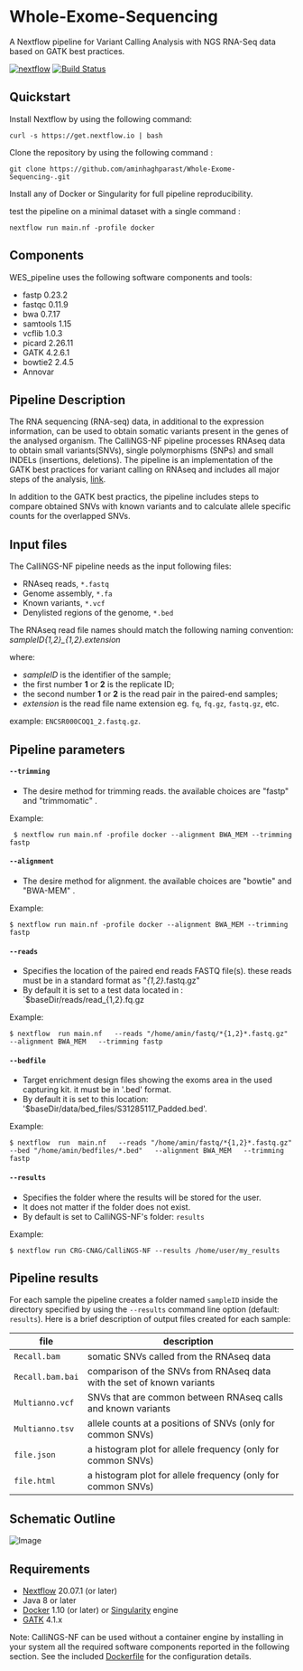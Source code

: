 # Whole-Exome-Sequencing

A Nextflow pipeline for Variant Calling Analysis with NGS RNA-Seq data based on GATK best practices.

[![nextflow](https://img.shields.io/badge/nextflow-%E2%89%A520.01.0-brightgreen.svg)](http://nextflow.io)
[![Build Status](https://github.com/CRG-CNAG/CalliNGS-NF/actions/workflows/ci.yml/badge.svg)](https://github.com/CRG-CNAG/CalliNGS-NF/actions/workflows/ci.yml)



## Quickstart 

Install Nextflow by using the following command: 

    curl -s https://get.nextflow.io | bash 
    

Clone the repository by using the following command : 

    git clone https://github.com/aminhaghparast/Whole-Exome-Sequencing-.git

Install any of Docker or Singularity for full pipeline reproducibility.

test the pipeline on a minimal dataset with a single command : 

    nextflow run main.nf -profile docker




## Components 

WES_pipeline uses the following software components and tools: 

* fastp     0.23.2
* fastqc    0.11.9
* bwa       0.7.17
* samtools  1.15
* vcflib    1.0.3
* picard    2.26.11
* GATK      4.2.6.1
* bowtie2   2.4.5
* Annovar



## Pipeline Description

The RNA sequencing (RNA-seq) data, in additional to the expression information, can be used to obtain somatic variants present in the genes of the analysed organism. The CalliNGS-NF pipeline processes RNAseq data to obtain small variants(SNVs), single polymorphisms (SNPs) and small INDELs (insertions, deletions). The pipeline is an implementation of the GATK best practices for variant calling on RNAseq and includes all major steps of the analysis, [link](http://gatkforums.broadinstitute.org/gatk/discussion/3892/the-gatk-best-practices-for-variant-calling-on-rnaseq-in-full-detail). 

In addition to the GATK best practics, the pipeline includes steps to compare obtained SNVs with known variants and to calculate allele specific counts for the overlapped SNVs.

## Input files

The CalliNGS-NF pipeline needs as the input following files:
* RNAseq reads, `*.fastq`
* Genome assembly, `*.fa`
* Known variants, `*.vcf`
* Denylisted regions of the genome, `*.bed`

The RNAseq read file names should match the following naming convention:  *sampleID{1,2}_{1,2}.extension* 

where: 
* *sampleID* is the identifier of the sample;
* the first number **1** or **2** is the replicate ID;
* the second number **1** or **2** is the read pair in the paired-end samples;
* *extension* is the read file name extension eg. `fq`, `fq.gz`, `fastq.gz`, etc. 

example: `ENCSR000COQ1_2.fastq.gz`.

## Pipeline parameters


#### `--trimming`

* The desire method for trimming reads. the available choices are "fastp" and "trimmomatic" .

Example:

     $ nextflow run main.nf -profile docker --alignment BWA_MEM --trimming fastp


#### `--alignment`

* The desire method for alignment. the available choices are "bowtie" and "BWA-MEM" .

Example:

    $ nextflow run main.nf -profile docker --alignment BWA_MEM --trimming fastp
 
 
#### `--reads` 
   
* Specifies the location of the paired end reads FASTQ file(s). these reads must be in a standard format as "*{1,2}*.fastq.gz"
* By default it is set to a test data located in : `$baseDir/reads/read_{1,2}.fq.gz

Example:

    $ nextflow  run main.nf   --reads "/home/amin/fastq/*{1,2}*.fastq.gz"   --alignment BWA_MEM   --trimming fastp


#### `--bedfile` 

* Target enrichment design files showing the exoms area in the used capturing kit. it must be in '.bed' format.
* By default it is set to this location: '$baseDir/data/bed_files/S31285117_Padded.bed'.

Example:

    $ nextflow  run  main.nf   --reads "/home/amin/fastq/*{1,2}*.fastq.gz"  --bed "/home/amin/bedfiles/*.bed"   --alignment BWA_MEM   --trimming fastp


#### `--results` 
   
* Specifies the folder where the results will be stored for the user.  
* It does not matter if the folder does not exist.
* By default is set to CalliNGS-NF's folder: `results` 

Example: 

    $ nextflow run CRG-CNAG/CalliNGS-NF --results /home/user/my_results
    

    
    
## Pipeline results

For each sample the pipeline creates a folder named `sampleID` inside the directory specified by using the `--results` command line option (default: `results`).
Here is a brief description of output files created for each sample:

file | description 
---- | ----
`Recall.bam` | somatic SNVs called from the RNAseq data
`Recall.bam.bai` | comparison of the SNVs from RNAseq data with the set of known variants
`Multianno.vcf` | SNVs that are common between RNAseq calls and known variants
`Multianno.tsv` | allele counts at a positions of SNVs (only for common SNVs)
`file.json` | a histogram plot for allele frequency (only for common SNVs)
`file.html` | a histogram plot for allele frequency (only for common SNVs)


## Schematic Outline
![Image](../master/figures/workflow.png?raw=true)

## Requirements 

* [Nextflow](https://www.nextflow.io) 20.07.1 (or later)
* Java 8 or later
* [Docker](https://www.docker.com/) 1.10 (or later) or [Singularity](http://singularity.lbl.gov) engine
* [GATK](https://gatk.broadinstitute.org/) 4.1.x 

Note: CalliNGS-NF can be used without a container engine by installing in your system all the 
required software components reported in the following section. See the included 
[Dockerfile](docker/Dockerfile) for the configuration details.
 

